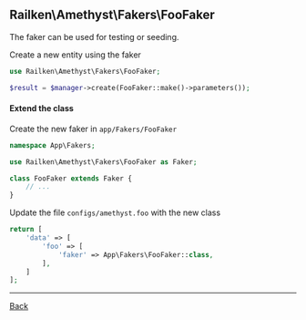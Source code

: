 ## Railken\Amethyst\Fakers\FooFaker

The faker can be used for testing or seeding.

Create a new entity using the faker

```php
use Railken\Amethyst\Fakers\FooFaker;

$result = $manager->create(FooFaker::make()->parameters());
```

#### Extend the class

Create the new faker in `app/Fakers/FooFaker`
```php
namespace App\Fakers;

use Railken\Amethyst\Fakers\FooFaker as Faker;

class FooFaker extends Faker {
	// ...
}
```
Update the file `configs/amethyst.foo` with the new class
```php
return [
    'data' => [
        'foo' => [
            'faker' => App\Fakers\FooFaker::class,
        ],
    ]
];
```


---
[Back](index.md)